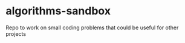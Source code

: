 # algorithms-sandbox

Repo to work on small coding problems that could be useful for other projects
